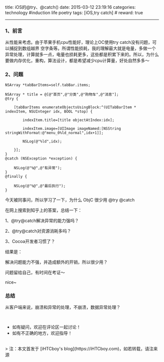 title: iOS的@try、@catch()
date: 2015-03-12 23:19:16
categories: technology #induction life poetry
tags: [iOS,try catch]  # <!--more-->
reward: true

---

### 1、前言
从性能来考虑。由于苹果手机cpu性能好，理论上OC使用try catch没有问题，可以捕捉到数组越界 空字条等。所谓性能损耗，我的理解最大就是电量，多做一个异常处理，计算就多一点，电量也损耗更多，这些都是积累下来的。所以，为什么要做内存优化，重构，算法设计，都是希望减少cpu计算量，好处自然多多～

<!--more-->

### 2、问题

```obj-c
NSArray *tabBarItems=self.tabBar.items;

NSArray * title = @[@"首页",@"分类",@"购物车",@"消息"];
@try {

    [tabBarItems enumerateObjectsUsingBlock:^(UITabBarItem * indexItem, NSUInteger idx, BOOL *stop) {

        indexItem.title=[title objectAtIndex:idx];

        indexItem.image=[UIImage imageNamed:[NSString stringWithFormat:@"menu_0%ld_normal",idx+1]];

        NSLog(@"%ld",idx);

    }];
}
@catch (NSException *exception) {

    NSLog(@"%@",@"有异常");
}
@finally {

    NSLog(@"%@",@"最后执行");
}
```

今天被同事问，所以学习了一下，为什么 ObjC 很少用 @try @catch

在网上搜索到知乎上的答案，总结一下：

1、@try@catch解决异常的能力强吗？

2、@try@catch对资源消耗多吗？

3、Cocoa开发者习惯了？

结果是：

解决问题能力不强，并造成额外的开销，所以很少用？

问题留给自己，有时间在考证～

nice~


### 总结

从客户端来说，崩溃和异常的处理，不崩溃，数据异常处理？


<br>

- 如有疑问，欢迎在评论区一起讨论！
- 如有不正确的地方，欢迎指导！

<br>
> 注：本文首发于 [iHTCboy's blog](https://iHTCboy.com)，如若转载，请注来源



